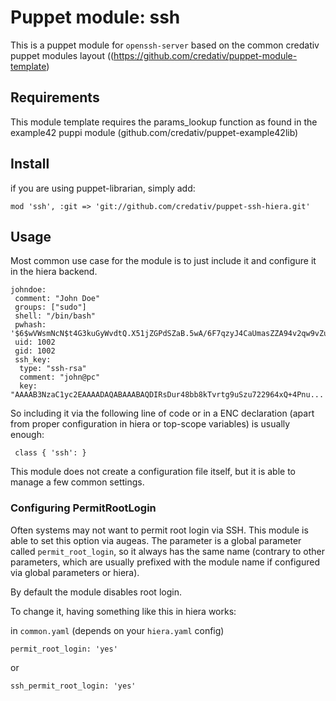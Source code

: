 # Puppet module: ssh

This is a puppet module for `openssh-server` based on the common credativ puppet modules
layout ((https://github.com/credativ/puppet-module-template)

## Requirements
This module template requires the params_lookup function as found in the
example42 puppi module (github.com/credativ/puppet-example42lib)

## Install

if you are using puppet-librarian, simply add:

    mod 'ssh', :git => 'git://github.com/credativ/puppet-ssh-hiera.git'

## Usage

Most common use case for the module is to just include it and configure it
in the hiera backend.

    johndoe:
     comment: "John Doe"
     groups: ["sudo"]
     shell: "/bin/bash"
     pwhash: '$6$wVWsmNcN$t4G3kuGyWvdtQ.X51jZGPdSZaB.5wA/6F7qzyJ4CaUmasZZA94v2qw9vZueyXRSeRBWmHxCKBdiLIK35lyK3y0'
     uid: 1002
     gid: 1002
     ssh_key:
      type: "ssh-rsa"
      comment: "john@pc"
      key: "AAAAB3NzaC1yc2EAAAADAQABAAABAQDIRsDur48bb8kTvrtg9uSzu722964xQ+4Pnu...

So including it via the following line of code or in a ENC declaration
(apart from proper configuration in hiera or top-scope variables)
is usually enough:

     class { 'ssh': }

This module does not create a configuration file itself, but it is able
to manage a few common settings.

### Configuring PermitRootLogin

Often systems may not want to permit root login via SSH. This module is
able to set this option via augeas. The parameter is a global parameter
called `permit_root_login`, so it always has the same name (contrary
to other parameters, which are usually prefixed with the module name if
configured via global parameters or hiera).

By default the module disables root login.

To change it, having something like this in hiera works:

in `common.yaml` (depends on your `hiera.yaml` config)

    permit_root_login: 'yes'
  
or 

    ssh_permit_root_login: 'yes'
